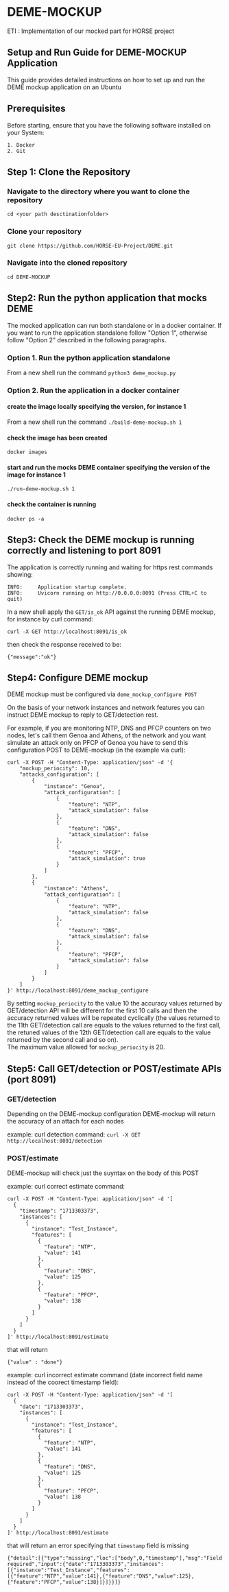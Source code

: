 # DEME-MOCKUP
ETI : Implementation of our mocked part for HORSE project

## Setup and Run Guide for DEME-MOCKUP Application
This guide provides detailed instructions on how to set up and run the DEME mockup application on an Ubuntu

## Prerequisites
Before starting, ensure that you have the following software installed on your System:

```
1. Docker
2. Git
```

## Step 1: Clone the Repository
### Navigate to the directory where you want to clone the repository
```cd <your path desctinationfolder>```

### Clone your repository
```git clone https://github.com/HORSE-EU-Project/DEME.git```

### Navigate into the cloned repository

```cd DEME-MOCKUP```

## Step2: Run the python application that mocks DEME
The mocked application can run both standalone or in a docker container.
If you want to run the application standalone follow "Option 1", otherwise follow "Option 2" described in the following paragraphs.

### Option 1. Run the python application standalone
From a new shell run the command
```python3 deme_mockup.py```

### Option 2. Run the application in a docker container
#### create the image locally specifying the version, for instance 1
From a new shell run the command
```./build-deme-mockup.sh 1```

#### check the image has been created
```docker images```

#### start and run the mocks DEME container specifying the version of the image for instance 1
```./run-deme-mockup.sh 1```


#### check the container is running
```docker ps -a```

## Step3: Check the DEME mockup is running correctly and listening to port 8091
The application is correctly running and waiting for https rest commands showing:

```
INFO:     Application startup complete.
INFO:     Uvicorn running on http://0.0.0.0:8091 (Press CTRL+C to quit)
```

In a new shell apply the ```GET/is_ok``` API against the running DEME mockup, for instance by curl command:

```curl -X GET http://localhost:8091/is_ok```

then check the response received to be:

```{"message":"ok"}```

## Step4: Configure DEME mockup

DEME mockup must be configured via ```deme_mockup_configure POST```

On the basis of your network instances and network features you can instruct DEME mockup to reply to GET/detection rest.

For example, if you are monitoring NTP, DNS and PFCP counters on two nodes, let's call them Genoa and Athens, of the network and you want simulate an attack only on PFCP of Genoa you have to send this configuration POST to DEME-mockup (in the example via curl):

```
curl -X POST -H "Content-Type: application/json" -d '{
    "mockup_periocity": 10,
    "attacks_configuration": [
        {
            "instance": "Genoa",
            "attack_configuration": [
                {
                    "feature": "NTP",
                    "attack_simulation": false
                },
                {
                    "feature": "DNS",
                    "attack_simulation": false
                },
                {
                    "feature": "PFCP",
                    "attack_simulation": true
                }
            ]
        },
        {
            "instance": "Athens",
            "attack_configuration": [
                {
                    "feature": "NTP",
                    "attack_simulation": false
                },
                {
                    "feature": "DNS",
                    "attack_simulation": false
                },
                {
                    "feature": "PFCP",
                    "attack_simulation": false
                }
            ]
        }
    ]
}' http://localhost:8091/deme_mockup_configure
```
By setting ```mockup_periocity``` to the value 10 the accuracy values ​​returned by GET/detection API will be different for the first 10 calls and then the accuracy ​​returned values will be repeated cyclically (the values returned to the 11th GET/detection call are equals to the values returned to the first call, the retuned values of the 12th GET/detection call are equals to the value returned by the second call and so on).\
The maximum value allowed for ```mockup_periocity``` is 20.


## Step5: Call GET/detection or POST/estimate APIs (port 8091)
### GET/detection
Depending on the DEME-mockup configuration DEME-mockup  will return the accuracy of an attach for each nodes

example: curl detection command:
```curl -X GET http://localhost:8091/detection```

### POST/estimate
DEME-mockup will check just the suyntax on the body of this POST

example: curl correct estimate command:
```
curl -X POST -H "Content-Type: application/json" -d '[
  {
    "timestamp": "1713303373",
    "instances": [
      {
        "instance": "Test_Instance",
        "features": [
          {
            "feature": "NTP",
            "value": 141
          },
          {
            "feature": "DNS",
            "value": 125
          },
          {
            "feature": "PFCP",
            "value": 138
          }
        ]
      }
    ]
  }
]' http://localhost:8091/estimate
```
that will return 
```
{"value" : "done"}
```

example: curl incorrect estimate command (date incorrect field name instead of the coorect timestamp field):
```
curl -X POST -H "Content-Type: application/json" -d '[
  {
    "date": "1713303373",
    "instances": [
      {
        "instance": "Test_Instance",
        "features": [
          {
            "feature": "NTP",
            "value": 141
          },
          {
            "feature": "DNS",
            "value": 125
          },
          {
            "feature": "PFCP",
            "value": 138
          }
        ]
      }
    ]
  }
]' http://localhost:8091/estimate
```
that will return an error specifying that ```timestamp``` field is missing 
```
{"detail":[{"type":"missing","loc":["body",0,"timestamp"],"msg":"Field required","input":{"date":"1713303373","instances":[{"instance":"Test_Instance","features":[{"feature":"NTP","value":141},{"feature":"DNS","value":125},{"feature":"PFCP","value":138}]}]}}]}
```